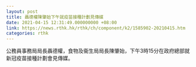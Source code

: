 ```yaml
---
layout: post
title: 聶德權陳肇始下午就疫苗接種計劃見傳媒
date: 2021-04-15 12:31:49.000000000 +08:00
link: https://news.rthk.hk/rthk/ch/component/k2/1585902-20210415.htm
categories: rthk
---
```


公務員事務局局長聶德權，食物及衞生局局長陳肇始，下午3時15分在政府總部就新冠疫苗接種計劃會見傳媒。
